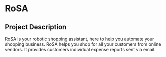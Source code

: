 # RoSA

## Project Description

RoSA is your robotic shopping assistant, here to help you automate your shopping business. RoSA helps you shop for all your customers from online vendors. It provides customers individual expense reports sent via email.
